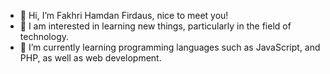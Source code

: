 - 👋 Hi, I’m Fakhri Hamdan Firdaus, nice to meet you!
- 👀 I am interested in learning new things, particularly in the field of technology.  
- 🌱 I’m currently learning programming languages such as JavaScript, and PHP, as well as web development.

<!---
FakhriHamdn/FakhriHamdn is a ✨ special ✨ repository because its `README.md` (this file) appears on your GitHub profile.
You can click the Preview link to take a look at your changes.
--->
